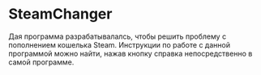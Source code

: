 # SteamChanger

Дая программа разрабатывалалсь, чтобы решить проблему с пополнением кошелька Steam. Инструкции по работе с данной программой можно найти, нажав кнопку справка непосредственно в самой программе.


